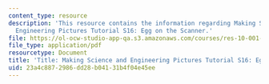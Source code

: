 ```yaml
---
content_type: resource
description: 'This resource contains the information regarding Making Science and
  Engineering Pictures Tutorial S16: Egg on the Scanner.'
file: https://ol-ocw-studio-app-qa.s3.amazonaws.com/courses/res-10-001-making-science-and-engineering-pictures-a-practical-guide-to-presenting-your-work-spring-2016/23a4c8872986dd28b04131b4f04e45ee_MITRES_10_002S16_HwToDoIt.pdf
file_type: application/pdf
resourcetype: Document
title: 'Title: Making Science and Engineering Pictures Tutorial S16: Egg on the Scanner'
uid: 23a4c887-2986-dd28-b041-31b4f04e45ee
---
```

